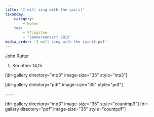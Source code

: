 ```yaml
---
title: 'I will sing with the spirit'
taxonomy:
    category:
        - Noten
    tag: 
        - Pfingsten
        - 'Sommerkonzert 2015'
media_order: 'I will sing with the spirit.pdf'
---
```


John Rutter

1. Korinther 14,15

[dir-gallery directory="mp3" image-size="35" style="mp3"]

[dir-gallery directory="pdf" image-size="35" style="pdf"]

===

[dir-gallery directory="mp3" image-size="35" style="countmp3"]
[dir-gallery directory="pdf" image-size="35" style="countpdf"]